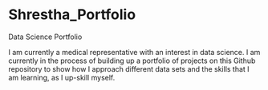 # Shrestha_Portfolio
Data Science Portfolio

I am currently a medical representative with an interest in data science. 
I am currently in the process of building up a portfolio of projects on this Github repository to show how I approach different data sets and the skills that I am learning, as I up-skill myself.
